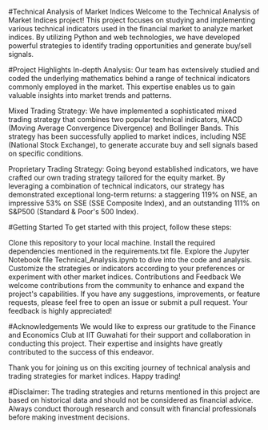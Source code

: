 #Technical Analysis of Market Indices
Welcome to the Technical Analysis of Market Indices project! This project focuses on studying and implementing various technical indicators used in the financial market to analyze market indices. By utilizing Python and web technologies, we have developed powerful strategies to identify trading opportunities and generate buy/sell signals.

#Project Highlights
In-depth Analysis: Our team has extensively studied and coded the underlying mathematics behind a range of technical indicators commonly employed in the market. This expertise enables us to gain valuable insights into market trends and patterns.

Mixed Trading Strategy: We have implemented a sophisticated mixed trading strategy that combines two popular technical indicators, MACD (Moving Average Convergence Divergence) and Bollinger Bands. This strategy has been successfully applied to market indices, including NSE (National Stock Exchange), to generate accurate buy and sell signals based on specific conditions.

Proprietary Trading Strategy: Going beyond established indicators, we have crafted our own trading strategy tailored for the equity market. By leveraging a combination of technical indicators, our strategy has demonstrated exceptional long-term returns: a staggering 119% on NSE, an impressive 53% on SSE (SSE Composite Index), and an outstanding 111% on S&P500 (Standard & Poor's 500 Index).

#Getting Started
To get started with this project, follow these steps:

Clone this repository to your local machine.
Install the required dependencies mentioned in the requirements.txt file.
Explore the Jupyter Notebook file Technical_Analysis.ipynb to dive into the code and analysis.
Customize the strategies or indicators according to your preferences or experiment with other market indices.
Contributions and Feedback
We welcome contributions from the community to enhance and expand the project's capabilities. If you have any suggestions, improvements, or feature requests, please feel free to open an issue or submit a pull request. Your feedback is highly appreciated!

#Acknowledgements
We would like to express our gratitude to the Finance and Economics Club at IIT Guwahati for their support and collaboration in conducting this project. Their expertise and insights have greatly contributed to the success of this endeavor.

Thank you for joining us on this exciting journey of technical analysis and trading strategies for market indices. Happy trading!

#Disclaimer: The trading strategies and returns mentioned in this project are based on historical data and should not be considered as financial advice. Always conduct thorough research and consult with financial professionals before making investment decisions.
